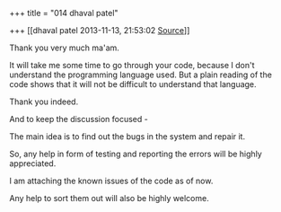 +++
title = "014 dhaval patel"

+++
[[dhaval patel	2013-11-13, 21:53:02 [Source](https://groups.google.com/g/samskrita/c/PkaUX9y5uWQ)]]



Thank you very much ma'am.

It will take me some time to go through your code, because I don't understand the programming language used. But a plain reading of the code shows that it will not be difficult to understand that language.

Thank you indeed.

  

And to keep the discussion focused -

The main idea is to find out the bugs in the system and repair it.

So, any help in form of testing and reporting the errors will be highly appreciated.

  

I am attaching the known issues of the code as of now.

Any help to sort them out will also be highly welcome.

  

